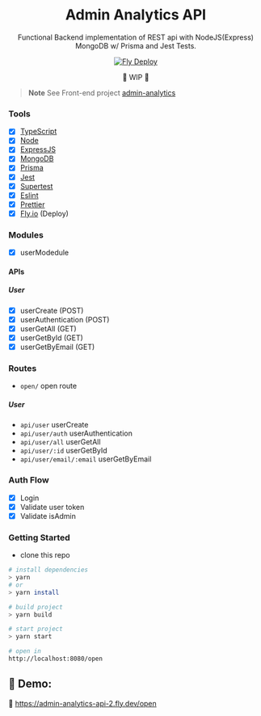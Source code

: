 <div align="center">

<h1>Admin Analytics API</h1>

Functional Backend implementation of REST api with NodeJS(Express) MongoDB w/ Prisma and Jest Tests.

</div>

<div align="center">
    <a href="https://github.com/biantris/admin-analytics-api/actions/workflows/fly.yml">
      <img alt="Fly Deploy" src="https://github.com/biantris/admin-analytics-api/actions/workflows/fly.yml/badge.svg" />
    </a>
</div>

<p align="center">🚧 WIP 🚧</p>

> **Note**
> See Front-end project [admin-analytics](https://github.com/biantris/admin-analytics)

### Tools

- [x] [TypeScript](https://www.typescriptlang.org/)
- [x] [Node](https://nodejs.org/en/)
- [x] [ExpressJS](https://expressjs.com/)
- [x] [MongoDB](https://www.mongodb.com/)
- [x] [Prisma](https://www.prisma.io/)
- [x] [Jest](https://jestjs.io/)
- [x] [Supertest](https://github.com/ladjs/supertest)
- [x] [Eslint](https://eslint.org/)
- [x] [Prettier](https://prettier.io/)
- [x] [Fly.io](https://fly.io/) (Deploy)

### Modules

- [x] userModedule

#### APIs

##### User

- [x] userCreate (POST)
- [x] userAuthentication (POST)
- [x] userGetAll (GET)
- [x] userGetById (GET)
- [x] userGetByEmail (GET)

### Routes

- `open/` open route

##### User

- `api/user` userCreate
- `api/user/auth` userAuthentication
- `api/user/all` userGetAll
- `api/user/:id` userGetById
- `api/user/email/:email` userGetByEmail

### Auth Flow

- [x] Login
- [x] Validate user token
- [x] Validate isAdmin

### Getting Started

- clone this repo

```sh
# install dependencies
> yarn
# or
> yarn install

# build project
> yarn build

# start project
> yarn start

# open in
http://localhost:8080/open
```

## 🔗 Demo:

🔗 https://admin-analytics-api-2.fly.dev/open
